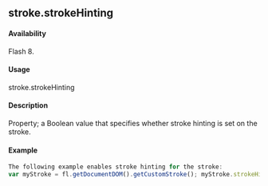 ## stroke.strokeHinting

#### Availability

Flash 8.

#### Usage

stroke.strokeHinting

#### Description

Property; a Boolean value that specifies whether stroke hinting is set on the stroke.

#### Example

```javascript
The following example enables stroke hinting for the stroke:
var myStroke = fl.getDocumentDOM().getCustomStroke(); myStroke.strokeHinting = true; fl.getDocumentDOM().setCustomStroke(myStroke);

```